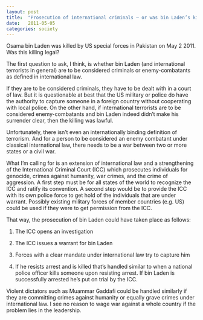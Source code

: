```yaml
---
layout: post
title:  "Prosecution of international criminals – or was bin Laden’s killing legal?"
date:   2011-05-05
categories: society
---
```


Osama bin Laden was killed by US special forces in Pakistan on May 2 2011. Was this killing legal?

The first question to ask, I think, is whether bin Laden (and international terrorists in general) are to be considered criminals or enemy-combatants as defined in international law.

If they are to be considered criminals, they have to be dealt with in a court of law. But it is questionable at best that the US military or police do have the authority to capture someone in a foreign country without cooperating with local police. On the other hand, if international terrorists are to be considered enemy-combatants and bin Laden indeed didn’t make his surrender clear, then the killing was lawful.

Unfortunately, there isn’t even an internationally binding definition of terrorism. And for a person to be considered an enemy combatant under classical international law, there needs to be a war between two or more states or a civil war.

What I’m calling for is an extension of international law and a strengthening of the International Criminal Court (ICC) which prosecutes individuals for genocide, crimes against humanity, war crimes, and the crime of aggression. A first step must be for all states of the world to recognize the ICC and ratify its convention. A second step would be to provide the ICC with its own police force to get hold of the individuals that are under warrant. Possibly existing military forces of member countries (e.g. US) could be used if they were to get permission from the ICC.

That way, the prosecution of bin Laden could have taken place as follows:

1.  The ICC opens an investigation

2.  The ICC issues a warrant for bin Laden

3.  Forces with a clear mandate under international law try to capture him

4.  If he resists arrest and is killed that’s handled similar to when a national police officer kills someone upon resisting arrest. If bin Laden is successfully arrested he’s put on trial by the ICC.

Violent dictators such as Muammar Gaddafi could be handled similarly if they are committing crimes against humanity or equally grave crimes under international law. I see no reason to wage war against a whole country if the problem lies in the leadership.

